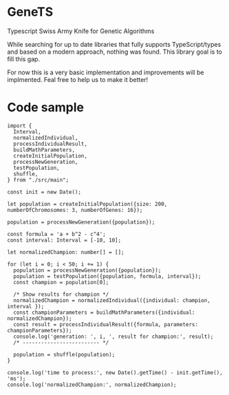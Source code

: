 # GeneTS
Typescript Swiss Army Knife for Genetic Algorithms

While searching for up to date libraries that fully supports TypeScript/types and based on a modern approach, nothing was found. This library goal is to fill this gap.

For now this is a very basic implementation and improvements will be implmented. Feal free to help us to make it better!

# Code sample

~~~
import {
  Interval,
  normalizedIndividual,
  processIndividualResult,
  buildMathParameters,
  createInitialPopulation,
  processNewGeneration,
  testPopulation,
  shuffle,
} from "./src/main";

const init = new Date();

let population = createInitialPopulation({size: 200, numberOfChromosomes: 3, numberOfGenes: 16});

population = processNewGeneration({population});

const formula = 'a + b^2 - c^4';
const interval: Interval = [-10, 10];

let normalizedChampion: number[] = [];

for (let i = 0; i < 50; i += 1) {
  population = processNewGeneration({population});
  population = testPopulation({population, formula, interval});
  const champion = population[0];

  /* Show results for champion */
  normalizedChampion = normalizedIndividual({individual: champion, interval });
  const championParameters = buildMathParameters({individual: normalizedChampion});
  const result = processIndividualResult({formula, parameters: championParameters});
  console.log('generation: ', i, ', result for champion:', result);
  /* ------------------------- */

  population = shuffle(population);
}

console.log('time to process:', new Date().getTime() - init.getTime(), 'ms');
console.log('normalizedChampion:', normalizedChampion);
~~~
